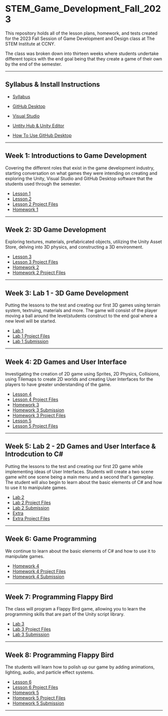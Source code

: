 # STEM_Game_Development_Fall_2023

This repository holds all of the lesson plans, homework, and tests created for the 2023 Fall Session of Game Development and Design class at The STEM Institute at CCNY.
 
The class was broken down into thirteen weeks where students undertake different topics with the end goal being that they create a game of their own by the end of the semester.

- - - -

## Syllabus & Install Instructions ##

* [Syllabus](https://github.com/Sgrygorczuk/STEM-At-CCNY-Fall-2023-Semester/blob/main/STEM%20Syllabus%20Game%20Design%20and%20Development.pdf)
* [GitHub Desktop](https://github.com/Sgrygorczuk/STEM-At-CCNY-Fall-2023-Semester/blob/main/Install%20Instructions/Installing%20GitHub%20Desktp.pdf)
* [Visual Studio](https://github.com/Sgrygorczuk/STEM-At-CCNY-Fall-2023-Semester/blob/main/Install%20Instructions/Installing%20Visual%20Studio.pdf)
* [Untity Hub & Unity Editor](https://github.com/Sgrygorczuk/STEM-At-CCNY-Fall-2023-Semester/blob/main/Install%20Instructions/Installing%20Unity.pdf)

* [How To Use GitHub Desktop](https://www.youtube.com/watch?v=4HPUHxDMT2c)

- - - -

## Week 1: Introductions to Game Development  ##
Covering the different roles that exist in the game development industry, starting conversation on what games they were intending on creating and exploring the Unity, Visual Studio and GitHub Desktop software that the students used through the semester. 

* [Lesson 1](https://github.com/Sgrygorczuk/STEM-At-CCNY-Fall-2023-Semester/blob/main/Week%201/Lesson_1.pdf)
* [Lesson 2](https://github.com/Sgrygorczuk/STEM-At-CCNY-Fall-2023-Semester/blob/main/Week%201/Lesson_2.pdf)
* [Lesson 2 Project Files](https://github.com/Sgrygorczuk/Lesson_Unity_Basics)
* [Homework 1](https://forms.gle/1nDXnvx9cUtNnXBA9)

- - - -


## Week 2: 3D Game Development  ##
Exploring textures, materials, prefabricated objects, utilizing the Unity Asset Store, delving into 3D physics, and constructing a 3D environment.

* [Lesson 3](https://github.com/Sgrygorczuk/STEM-At-CCNY-Fall-2023-Semester/blob/main/Week%202/Lesson_3.pdf)
* [Lesson 3 Project Files](https://github.com/Sgrygorczuk/Lesson_Unity_3D)
* [Homework 2](https://forms.gle/pUbR5jiApybBodQw7)
* [Homework 2 Project Files](https://github.com/Sgrygorczuk/Homework_1)

- - - -

## Week 3: Lab 1 - 3D Game Development  ##
Putting the lessons to the test and creating our first 3D games using terrain system, textruing, materials and more. The game will consist of the player moving a ball around the level(students construct to the end goal where a new level will be started.

* [Lab 1](https://github.com/Sgrygorczuk/STEM-At-CCNY-Fall-2023-Semester/blob/main/Week%203/Lab%201.pdf)
* [Lab 1 Project Files](https://github.com/Sgrygorczuk/Lab_Unity_3D)
* [Lab 1 Submission](https://forms.gle/BCygDRVknLsevATM9)
  
- - - -

## Week 4: 2D Games and User Interface ##
Investigating the creation of 2D game using Sprites, 2D Physics, Collisions, using Tilemaps to create 2D worlds and creating User Interfaces for the players to have greater understanding of the game.

* [Lesson 4](https://github.com/Sgrygorczuk/STEM-At-CCNY-Fall-2023-Semester/blob/main/Week%204/Lesson_4.pdf)
* [Lesson 4 Project Files](https://github.com/Sgrygorczuk/Lesson_Unity_2D)
* [Homework 3](https://github.com/Sgrygorczuk/STEM-At-CCNY-Fall-2023-Semester/blob/main/Week%204/Homework%203%20-%20Unity%202D.pdf)
* [Homework 3 Submission](https://forms.gle/QFZTvm8KJq7E3b857)
* [Homework 3 Project Files](https://github.com/Sgrygorczuk/Homework_Unity_2D)
* [Lesson 5](https://github.com/Sgrygorczuk/STEM-At-CCNY-Fall-2023-Semester/blob/main/Week%204/Lesson_5.pdf)
* [Lesson 5 Project Files](https://github.com/Sgrygorczuk/Lesson_User_Interface)
  
- - - -

## Week 5: Lab 2 - 2D Games and User Interface & Introdcution to C# ##
Putting the lessons to the test and creating our first 2D game while implementing ideas of User Interfaces. Students will create a two scene game wiht one scene being a main menu and a second that's gameplay. The student will also begin to learn about the basic elements of C# and how to use it to manipulate games.

* [Lab 2](https://github.com/Sgrygorczuk/STEM-At-CCNY-Fall-2023-Semester/blob/main/Week%205/Lab%202.pdf)
* [Lab 2 Project Files](https://github.com/Sgrygorczuk/Lab_Unity_2D_And_User_Interface)
* [Lab 2 Submission](https://forms.gle/XZjKr9dakH4TPAHy8)
* [Extra](https://github.com/Sgrygorczuk/STEM-At-CCNY-Fall-2023-Semester/blob/main/Week%205/Extra.pdf)
* [Extra Project Files](https://github.com/Sgrygorczuk/Crabber)
  
- - - -

## Week 6: Game Programming ##
We continue to learn about the basic elements of C# and how to use it to manipulate games.

* [Homework 4](https://github.com/Sgrygorczuk/STEM-At-CCNY-Fall-2023-Semester/blob/main/Week%206/Homework%204-%20Unity%20Programming.pdf)
* [Homework 4 Project Files](https://github.com/Sgrygorczuk/Homework_Programming)
* [Homework 4 Submission](https://forms.gle/Noym3HkXZ67KFTLV6)
  
- - - -

## Week 7: Programming Flappy Bird ##
The class will program a Flappy Bird game, allowing you to learn the programming skills that are part of the Unity script library.

* [Lab 3](https://github.com/Sgrygorczuk/STEM-At-CCNY-Fall-2023-Semester/blob/main/Week%207/Lab%203%20Programming.pdf)
* [Lab 3 Project Files](https://github.com/Sgrygorczuk/Lab_Programming_Flappy_Bird)
* [Lab 3 Submission](https://forms.gle/44AhNURsEMaWHddD7)
  
- - - -

## Week 8: Programming Flappy Bird ##
The students will learn how to polish up our game by adding animations, lighting, audio, and particle effect systems.

* [Lesson 6](https://github.com/Sgrygorczuk/STEM-At-CCNY-Fall-2023-Semester/blob/main/Week%208/Lesson_8.pdf)
* [Lesson 6 Project Files](https://github.com/Sgrygorczuk/Homework_Lesson_Animation_Audio_Lighting_Effects)
* [Homework 5](https://github.com/Sgrygorczuk/STEM-At-CCNY-Fall-2023-Semester/blob/main/Week%208/Homework%205%20-%20Animation%20Audio%20Lighting%20Effects.pdf)
* [Homework 5 Project Files](https://github.com/Sgrygorczuk/Homework_Lesson_Animation_Audio_Lighting_Effects)
* [Homework 5 Submission](https://forms.gle/TSEGew9mhEBatfwU6)
  
- - - -
